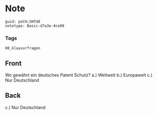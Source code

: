 # Note
```
guid: pxCH;SHfd8
notetype: Basic-d7a3e-4ce08
```

### Tags
```
00_klausurfragen
```

## Front
Wo gewährt ein deutsches Patent Schutz?
a.) Weltweit
b.) Europaweit
c.) Nur Deutschland

## Back
c.)  Nur Deutschland

